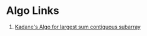 # Algo Links

1. [Kadane's Algo for largest sum contiguous subarray](https://www.geeksforgeeks.org/largest-sum-contiguous-subarray/)
